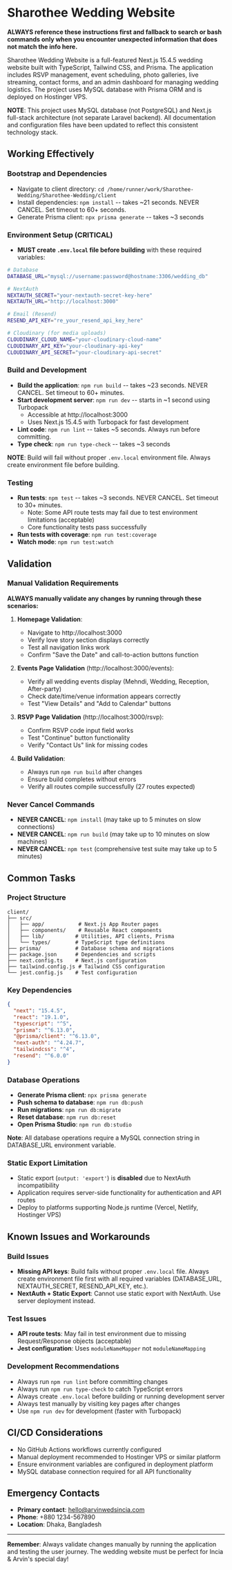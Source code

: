 # Sharothee Wedding Website

**ALWAYS reference these instructions first and fallback to search or bash commands only when you encounter unexpected information that does not match the info here.**

Sharothee Wedding Website is a full-featured Next.js 15.4.5 wedding website built with TypeScript, Tailwind CSS, and Prisma. The application includes RSVP management, event scheduling, photo galleries, live streaming, contact forms, and an admin dashboard for managing wedding logistics. The project uses MySQL database with Prisma ORM and is deployed on Hostinger VPS.

**NOTE**: This project uses MySQL database (not PostgreSQL) and Next.js full-stack architecture (not separate Laravel backend). All documentation and configuration files have been updated to reflect this consistent technology stack.

## Working Effectively

### Bootstrap and Dependencies
- Navigate to client directory: `cd /home/runner/work/Sharothee-Wedding/Sharothee-Wedding/client`
- Install dependencies: `npm install` -- takes ~21 seconds. NEVER CANCEL. Set timeout to 60+ seconds.
- Generate Prisma client: `npx prisma generate` -- takes ~3 seconds

### Environment Setup (CRITICAL)
- **MUST create `.env.local` file before building** with these required variables:
```bash
# Database
DATABASE_URL="mysql://username:password@hostname:3306/wedding_db"

# NextAuth
NEXTAUTH_SECRET="your-nextauth-secret-key-here"
NEXTAUTH_URL="http://localhost:3000"

# Email (Resend)
RESEND_API_KEY="re_your_resend_api_key_here"

# Cloudinary (for media uploads)
CLOUDINARY_CLOUD_NAME="your-cloudinary-cloud-name"
CLOUDINARY_API_KEY="your-cloudinary-api-key"
CLOUDINARY_API_SECRET="your-cloudinary-api-secret"
```

### Build and Development
- **Build the application**: `npm run build` -- takes ~23 seconds. NEVER CANCEL. Set timeout to 60+ minutes.
- **Start development server**: `npm run dev` -- starts in ~1 second using Turbopack
  - Accessible at http://localhost:3000
  - Uses Next.js 15.4.5 with Turbopack for fast development
- **Lint code**: `npm run lint` -- takes ~5 seconds. Always run before committing.
- **Type check**: `npm run type-check` -- takes ~3 seconds

**NOTE**: Build will fail without proper `.env.local` environment file. Always create environment file before building.

### Testing
- **Run tests**: `npm test` -- takes ~3 seconds. NEVER CANCEL. Set timeout to 30+ minutes.
  - Note: Some API route tests may fail due to test environment limitations (acceptable)
  - Core functionality tests pass successfully
- **Run tests with coverage**: `npm run test:coverage`
- **Watch mode**: `npm run test:watch`

## Validation

### Manual Validation Requirements
**ALWAYS manually validate any changes by running through these scenarios:**

1. **Homepage Validation**:
   - Navigate to http://localhost:3000
   - Verify love story section displays correctly
   - Test all navigation links work
   - Confirm "Save the Date" and call-to-action buttons function

2. **Events Page Validation** (http://localhost:3000/events):
   - Verify all wedding events display (Mehndi, Wedding, Reception, After-party)
   - Check date/time/venue information appears correctly
   - Test "View Details" and "Add to Calendar" buttons

3. **RSVP Page Validation** (http://localhost:3000/rsvp):
   - Confirm RSVP code input field works
   - Test "Continue" button functionality
   - Verify "Contact Us" link for missing codes

4. **Build Validation**:
   - Always run `npm run build` after changes
   - Ensure build completes without errors
   - Verify all routes compile successfully (27 routes expected)

### Never Cancel Commands
- **NEVER CANCEL**: `npm install` (may take up to 5 minutes on slow connections)
- **NEVER CANCEL**: `npm run build` (may take up to 10 minutes on slow machines)  
- **NEVER CANCEL**: `npm test` (comprehensive test suite may take up to 5 minutes)

## Common Tasks

### Project Structure
```
client/
├── src/
│   ├── app/           # Next.js App Router pages
│   ├── components/    # Reusable React components
│   ├── lib/          # Utilities, API clients, Prisma
│   └── types/        # TypeScript type definitions
├── prisma/           # Database schema and migrations
├── package.json      # Dependencies and scripts
├── next.config.ts    # Next.js configuration
├── tailwind.config.js # Tailwind CSS configuration
└── jest.config.js    # Test configuration
```

### Key Dependencies
```json
{
  "next": "15.4.5",
  "react": "19.1.0", 
  "typescript": "^5",
  "prisma": "^6.13.0",
  "@prisma/client": "^6.13.0",
  "next-auth": "^4.24.7",
  "tailwindcss": "^4",
  "resend": "^6.0.0"
}
```

### Database Operations
- **Generate Prisma client**: `npx prisma generate`
- **Push schema to database**: `npm run db:push`
- **Run migrations**: `npm run db:migrate`
- **Reset database**: `npm run db:reset`
- **Open Prisma Studio**: `npm run db:studio`

**Note**: All database operations require a MySQL connection string in DATABASE_URL environment variable.

### Static Export Limitation
- Static export (`output: 'export'`) is **disabled** due to NextAuth incompatibility
- Application requires server-side functionality for authentication and API routes
- Deploy to platforms supporting Node.js runtime (Vercel, Netlify, Hostinger VPS)

## Known Issues and Workarounds

### Build Issues
- **Missing API keys**: Build fails without proper `.env.local` file. Always create environment file first with all required variables (DATABASE_URL, NEXTAUTH_SECRET, RESEND_API_KEY, etc.).
- **NextAuth + Static Export**: Cannot use static export with NextAuth. Use server deployment instead.

### Test Issues  
- **API route tests**: May fail in test environment due to missing Request/Response objects (acceptable)
- **Jest configuration**: Uses `moduleNameMapper` not `moduleNameMapping`

### Development Recommendations
- Always run `npm run lint` before committing changes
- Always run `npm run type-check` to catch TypeScript errors
- Always create `.env.local` before building or running development server
- Always test manually by visiting key pages after changes
- Use `npm run dev` for development (faster with Turbopack)

## CI/CD Considerations
- No GitHub Actions workflows currently configured
- Manual deployment recommended to Hostinger VPS or similar platform
- Ensure environment variables are configured in deployment platform
- MySQL database connection required for all API functionality

## Emergency Contacts
- **Primary contact**: hello@arvinwedsincia.com
- **Phone**: +880 1234-567890  
- **Location**: Dhaka, Bangladesh

---

**Remember**: Always validate changes manually by running the application and testing the user journey. The wedding website must be perfect for Incia & Arvin's special day!